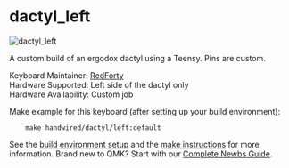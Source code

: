 # dactyl_left

![dactyl_left](https://i.imgur.com/PYL3Ca2.png)

A custom build of an ergodox dactyl using a Teensy. Pins are custom.

Keyboard Maintainer: [RedForty](https://github.com/RedForty)  
Hardware Supported: Left side of the dactyl only  
Hardware Availability: Custom job

Make example for this keyboard (after setting up your build environment):
```
    make handwired/dactyl/left:default
```
See the [build environment setup](https://docs.qmk.fm/#/getting_started_build_tools) and the [make instructions](https://docs.qmk.fm/#/getting_started_make_guide) for more information. Brand new to QMK? Start with our [Complete Newbs Guide](https://docs.qmk.fm/#/newbs).
